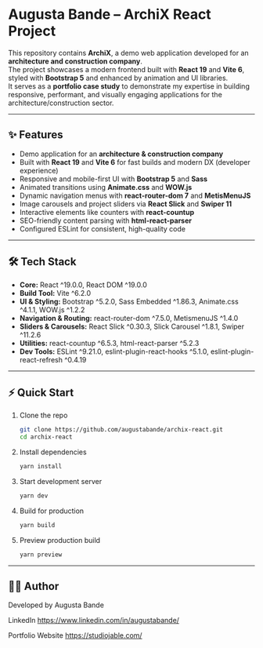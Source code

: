 # Augusta Bande – ArchiX React Project

This repository contains **ArchiX**, a demo web application developed for an **architecture and construction company**.  
The project showcases a modern frontend built with **React 19** and **Vite 6**, styled with **Bootstrap 5** and enhanced by animation and UI libraries.  
It serves as a **portfolio case study** to demonstrate my expertise in building responsive, performant, and visually engaging applications for the architecture/construction sector.

---

## ✨ Features
- Demo application for an **architecture & construction company**  
- Built with **React 19** and **Vite 6** for fast builds and modern DX (developer experience)  
- Responsive and mobile-first UI with **Bootstrap 5** and **Sass**  
- Animated transitions using **Animate.css** and **WOW.js**  
- Dynamic navigation menus with **react-router-dom 7** and **MetisMenuJS**  
- Image carousels and project sliders via **React Slick** and **Swiper 11**  
- Interactive elements like counters with **react-countup**  
- SEO-friendly content parsing with **html-react-parser**  
- Configured ESLint for consistent, high-quality code  

---

## 🛠️ Tech Stack

- **Core:** React ^19.0.0, React DOM ^19.0.0  
- **Build Tool:** Vite ^6.2.0  
- **UI & Styling:** Bootstrap ^5.2.0, Sass Embedded ^1.86.3, Animate.css ^4.1.1, WOW.js ^1.2.2  
- **Navigation & Routing:** react-router-dom ^7.5.0, MetismenuJS ^1.4.0  
- **Sliders & Carousels:** React Slick ^0.30.3, Slick Carousel ^1.8.1, Swiper ^11.2.6  
- **Utilities:** react-countup ^6.5.3, html-react-parser ^5.2.3  
- **Dev Tools:** ESLint ^9.21.0, eslint-plugin-react-hooks ^5.1.0, eslint-plugin-react-refresh ^0.4.19  

---

## ⚡ Quick Start

1. Clone the repo  
   ```bash
   git clone https://github.com/augustabande/archix-react.git
   cd archix-react
   
2. Install dependencies
    ```bash
    yarn install

3. Start development server
    ```bash
    yarn dev

4. Build for production
    ```bash
   yarn build

5. Preview production build
   ```bash
   yarn preview
   
 ---

## 👩‍💻 Author

Developed by Augusta Bande

LinkedIn https://www.linkedin.com/in/augustabande/

Portfolio Website https://studiojable.com/
